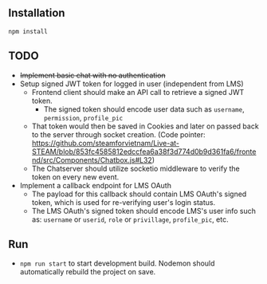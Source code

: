 ## Installation

```text
npm install
```

## TODO

- ~~Implement basic chat with no authentication~~
- Setup signed JWT token for logged in user (independent from LMS)
    + Frontend client should make an API call to retrieve a signed JWT token.
        * The signed token should encode user data such as `username`, `permission`, `profile_pic`
    + That token would then be saved in Cookies and later on passed back to the server through socket creation. (Code pointer: https://github.com/steamforvietnam/Live-at-STEAM/blob/853fc4585812edccfea6a38f3d774d0b9d361fa6/frontend/src/Components/Chatbox.js#L32)
    + The Chatserver should utilize socketio middleware to verify the token on every new event.
- Implement a callback endpoint for LMS OAuth
    + The payload for this callback should contain LMS OAuth's signed token, which is used for re-verifying user's login status.
    + The LMS OAuth's signed token should encode LMS's user info such as: `username` or `userid`, `role` or `privillage`, `profile_pic`, etc.



## Run

- `npm run start` to start development build. Nodemon should automatically rebuild the project on save.
